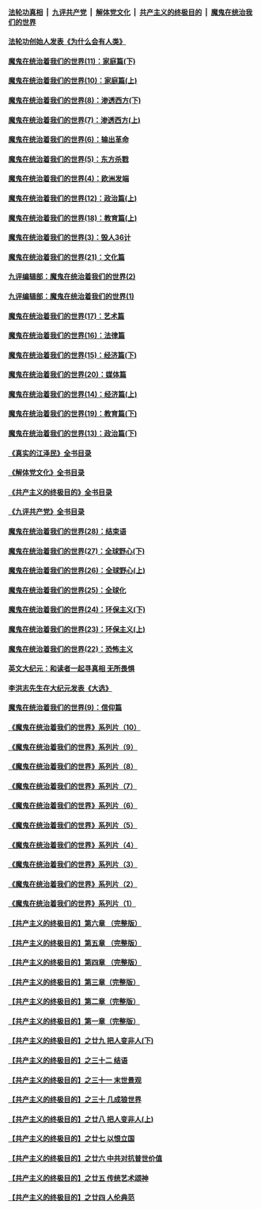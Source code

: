 ####  [法轮功真相](../../../../basic/blob/master/README.md?t=03110412) &nbsp;|&nbsp; [九评共产党](../../../../9ping.md/blob/master/README.md?t=03110412) &nbsp;|&nbsp; [解体党文化](../../../../jtdwh.md/blob/master/README.md?t=03110412)  &nbsp;|&nbsp; [共产主义的终极目的](../../../../gczydzjmd.md/blob/master/README.md?t=03110412) &nbsp;|&nbsp; [魔鬼在统治我们的世界](../../../../mgztzwmdsj.md/blob/master/README.md?t=03110412) 

#### [法轮功创始人发表《为什么会有人类》](../pages/nsc422/n13912117.md?t=03110412) 

#### [魔鬼在统治着我们的世界(11)：家庭篇(下)](../pages/nsc422/n10440961.md?t=03110412) 

#### [魔鬼在统治着我们的世界(10)：家庭篇(上)](../pages/nsc422/n10435448.md?t=03110412) 

#### [魔鬼在统治着我们的世界(8)：渗透西方(下)](../pages/nsc422/n10429603.md?t=03110412) 

#### [魔鬼在统治着我们的世界(7)：渗透西方(上)](../pages/nsc422/n10426013.md?t=03110412) 

#### [魔鬼在统治着我们的世界(6)：输出革命](../pages/nsc422/n10421536.md?t=03110412) 

#### [魔鬼在统治着我们的世界(5)：东方杀戮](../pages/nsc422/n10417707.md?t=03110412) 

#### [魔鬼在统治着我们的世界(4)：欧洲发端](../pages/nsc422/n10414890.md?t=03110412) 

#### [魔鬼在统治着我们的世界(12)：政治篇(上)](../pages/nsc422/n10444576.md?t=03110412) 

#### [魔鬼在统治着我们的世界(18)：教育篇(上)](../pages/nsc422/n10526970.md?t=03110412) 

#### [魔鬼在统治着我们的世界(3)：毁人36计](../pages/nsc422/n10411583.md?t=03110412) 

#### [魔鬼在统治着我们的世界(21)：文化篇](../pages/nsc422/n10597706.md?t=03110412) 

#### [九评编辑部：魔鬼在统治着我们的世界(2)](../pages/nsc422/n10410036.md?t=03110412) 

#### [九评编辑部：魔鬼在统治着我们的世界(1)](../pages/nsc422/n10406825.md?t=03110412) 

#### [魔鬼在统治着我们的世界(17)：艺术篇](../pages/nsc422/n10499093.md?t=03110412) 

#### [魔鬼在统治着我们的世界(16)：法律篇](../pages/nsc422/n10485969.md?t=03110412) 

#### [魔鬼在统治着我们的世界(15)：经济篇(下)](../pages/nsc422/n10469975.md?t=03110412) 

#### [魔鬼在统治着我们的世界(20)：媒体篇](../pages/nsc422/n10586579.md?t=03110412) 

#### [魔鬼在统治着我们的世界(14)：经济篇(上)](../pages/nsc422/n10457370.md?t=03110412) 

#### [魔鬼在统治着我们的世界(19)：教育篇(下)](../pages/nsc422/n10564808.md?t=03110412) 

#### [魔鬼在统治着我们的世界(13)：政治篇(下)](../pages/nsc422/n10448270.md?t=03110412) 

#### [《真实的江泽民》全书目录](../pages/nsc422/n13721399.md?t=03110412) 

#### [《解体党文化》全书目录](../pages/nsc422/n13721157.md?t=03110412) 

#### [《共产主义的终极目的》全书目录](../pages/nsc422/n13721048.md?t=03110412) 

#### [《九评共产党》全书目录](../pages/nsc422/n13708085.md?t=03110412) 

#### [魔鬼在统治着我们的世界(28)：结束语](../pages/nsc422/n10936246.md?t=03110412) 

#### [魔鬼在统治着我们的世界(27)：全球野心(下)](../pages/nsc422/n10928319.md?t=03110412) 

#### [魔鬼在统治着我们的世界(26)：全球野心(上)](../pages/nsc422/n10900318.md?t=03110412) 

#### [魔鬼在统治着我们的世界(25)：全球化](../pages/nsc422/n10788205.md?t=03110412) 

#### [魔鬼在统治着我们的世界(24)：环保主义(下)](../pages/nsc422/n10695307.md?t=03110412) 

#### [魔鬼在统治着我们的世界(23)：环保主义(上)](../pages/nsc422/n10688613.md?t=03110412) 

#### [魔鬼在统治着我们的世界(22)：恐怖主义](../pages/nsc422/n10614727.md?t=03110412) 

#### [英文大纪元：和读者一起寻真相 无所畏惧](../pages/nsc422/n12542027.md?t=03110412) 

#### [李洪志先生在大纪元发表《大选》](../pages/nsc422/n12534746.md?t=03110412) 

#### [魔鬼在统治着我们的世界(9)：信仰篇](../pages/nsc422/n10432159.md?t=03110412) 

#### [《魔鬼在统治着我们的世界》系列片（10）](../pages/nsc422/n12292670.md?t=03110412) 

#### [《魔鬼在统治着我们的世界》系列片（9）](../pages/nsc422/n12290859.md?t=03110412) 

#### [《魔鬼在统治着我们的世界》系列片（8）](../pages/nsc422/n12287445.md?t=03110412) 

#### [《魔鬼在统治着我们的世界》系列片（7）](../pages/nsc422/n12283425.md?t=03110412) 

#### [《魔鬼在统治着我们的世界》系列片（6）](../pages/nsc422/n12282314.md?t=03110412) 

#### [《魔鬼在统治着我们的世界》系列片（5）](../pages/nsc422/n12281419.md?t=03110412) 

#### [《魔鬼在统治着我们的世界》系列片（4）](../pages/nsc422/n12274024.md?t=03110412) 

#### [《魔鬼在统治着我们的世界》系列片（3）](../pages/nsc422/n12271322.md?t=03110412) 

#### [《魔鬼在统治着我们的世界》系列片（2）](../pages/nsc422/n12269049.md?t=03110412) 

#### [《魔鬼在统治着我们的世界》系列片（1）](../pages/nsc422/n12267575.md?t=03110412) 

#### [【共产主义的终极目的】第六章 （完整版）](../pages/nsc422/n11428913.md?t=03110412) 

#### [【共产主义的终极目的】第五章 （完整版）](../pages/nsc422/n11428912.md?t=03110412) 

#### [【共产主义的终极目的】第四章 （完整版）](../pages/nsc422/n11428907.md?t=03110412) 

#### [【共产主义的终极目的】第三章（完整版）](../pages/nsc422/n11428848.md?t=03110412) 

#### [【共产主义的终极目的】第二章（完整版）](../pages/nsc422/n11428831.md?t=03110412) 

#### [【共产主义的终极目的】第一章（完整版）](../pages/nsc422/n11417651.md?t=03110412) 

#### [【共产主义的终极目的】之廿九 把人变非人(下)](../pages/nsc422/n11344140.md?t=03110412) 

#### [【共产主义的终极目的】之三十二 结语](../pages/nsc422/n11360535.md?t=03110412) 

#### [【共产主义的终极目的】之三十一 末世景观](../pages/nsc422/n11351129.md?t=03110412) 

#### [【共产主义的终极目的】之三十 几成狼世界](../pages/nsc422/n11348280.md?t=03110412) 

#### [【共产主义的终极目的】之廿八 把人变非人(上)](../pages/nsc422/n11340492.md?t=03110412) 

#### [【共产主义的终极目的】之廿七 以恨立国](../pages/nsc422/n11336944.md?t=03110412) 

#### [【共产主义的终极目的】之廿六 中共对抗普世价值](../pages/nsc422/n11324785.md?t=03110412) 

#### [【共产主义的终极目的】之廿五 传统艺术颂神](../pages/nsc422/n11296396.md?t=03110412) 

#### [【共产主义的终极目的】之廿四 人伦典范](../pages/nsc422/n11296397.md?t=03110412) 

